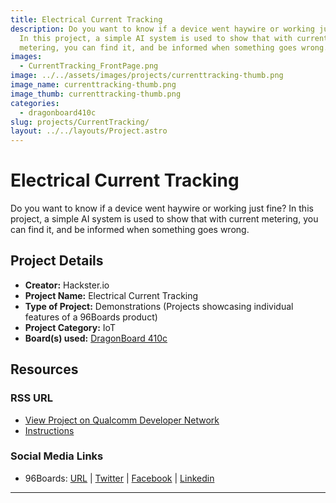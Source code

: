 ```yaml
---
title: Electrical Current Tracking
description: Do you want to know if a device went haywire or working just fine?
  In this project, a simple AI system is used to show that with current
  metering, you can find it, and be informed when something goes wrong.
images:
  - CurrentTracking_FrontPage.png
image: ../../assets/images/projects/currenttracking-thumb.png
image_name: currenttracking-thumb.png
image_thumb: currenttracking-thumb.png
categories:
  - dragonboard410c
slug: projects/CurrentTracking/
layout: ../../layouts/Project.astro
---
```

# Electrical Current Tracking

Do you want to know if a device went haywire or working just fine? In this project, a simple AI system is used to show that with current metering, you can find it, and be informed when something goes wrong.

## Project Details

- **Creator:** Hackster.io
- **Project Name:** Electrical Current Tracking
- **Type of Project:** Demonstrations (Projects showcasing individual features of a 96Boards product)
- **Project Category:** IoT
- **Board(s) used:** [DragonBoard 410c](https://www.96boards.org/product/dragonboard410c/)

## Resources

### RSS URL

- [View Project on Qualcomm Developer Network](https://developer.qualcomm.com/project/electrical-current-tracking)
- [Instructions](https://www.hackster.io/enigma-energy-7/current-track-7506d1)

### Social Media Links

- 96Boards: [URL](https://www.96boards.org/) &#124; [Twitter](https://twitter.com/96boards) &#124; [Facebook](https://www.facebook.com/96Boards) &#124; [Linkedin](https://www.linkedin.com/company/{{site.linkedin_username}}/)


***
